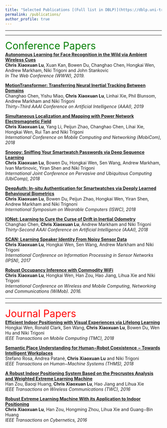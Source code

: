 ```yaml
---
title: "Selected Publications [(Full list in DBLP)](https://dblp.uni-trier.de/pers/hd/l/Lu:Xiaoxuan)"
permalink: /publications/
author_profile: true
---
```


---
---

<font size="6" color="green">Conference Papers</font>
<br/> 
<b>[Autonomous Learning for Face Recognition in the Wild via Ambient Wireless Cues](https://christopherlu.github.io/publications/autotune) </b> <br>
<b>Chris Xiaoxuan Lu</b>‚ Xuan Kan‚ Bowen Du‚ Changhao Chen‚ Hongkai Wen‚ Andrew Markham‚ Niki Trigoni and John Stankovic <br>
<i> In The Web Conference (WWW), 2019. </i>

<b>[MotionTransformer: Transferring Neural Inertial Tracking Between Domains](https://christopherlu.github.io/publications/motiontransformer)</b> <br>
Changhao Chen‚ Yishu Miao‚ <b>Chris Xiaoxuan Lu</b>‚ Linhai Xie‚ Phil Blunsom‚ Andrew Markham and Niki Trigoni <br>
<i> Thirty−Third AAAI Conference on Artificial Intelligence (AAAI), 2019 </i>

<b>[Simultaneous Localization and Mapping with Power Network Electromagnetic Field](https://christopherlu.github.io/publications/emrslam)</b> <br>
<b>Chris Xiaoxuan Lu</b>, Yang Li, Peijun Zhao, Changhao Chen, Lihai Xie, Hongkai Wen, Rui Tan and Niki Trigoni <br>
<i> International Conference on Mobile Computing and Networking (MobiCom), 2018 </i>

<b>[Snoopy: Sniffing Your Smartwatch Passwords via Deep Sequence Learning](https://christopherlu.github.io/publications/snoopy)</b> <br>
<b>Chris Xiaoxuan Lu</b>, Bowen Du, Hongkai Wen, Sen Wang, Andrew Markham, Ivan Martinovic, Yiran Shen and Niki Trigoni <br>
<i> International Joint Conference on Pervasive and Ubiquitous Computing (UbiComp), 2018 </i>

<b>[DeepAuth: In-situ Authentication for Smartwatches via Deeply Learned Behavioural Biometrics](https://christopherlu.github.io/publications/deepauth)</b> <br>
<b>Chris Xiaoxuan Lu</b>, Bowen Du‚ Peijun Zhao‚ Hongkai Wen‚ Yiran Shen‚ Andrew Markham and Niki Trignoni <br>
<i> International Symposium on Wearable Computers (ISWC), 2018 </i>

<b>[IONet: Learning to Cure the Curse of Drift in Inertial Odometry](https://christopherlu.github.io/publications/ionet)</b> <br>
Changhao Chen‚ <b>Chris Xiaoxuan Lu</b>‚ Andrew Markham and Niki Trigoni <br>
<i> Thirty-Second AAAI Conference on Artificial Intelligence (AAAI), 2018 </i>

<b>[SCAN: Learning Speaker Identity From Noisy Sensor Data](https://christopherlu.github.io/publications/scan)</b> <br>
<b>Chris Xiaoxuan Lu</b>, Hongkai Wen, Sen Wang, Andrew Markham and Niki Trigoni <br>
<i> International Conference on Information Processing in Sensor Networks (IPSN), 2017 </i>

<b>[Robust Occupancy Inference with Commodity WiFi](https://christopherlu.github.io/publications/wipin)</b> <br>
<b>Chris Xiaoxuan Lu</b>‚ Hongkai Wen‚ Han Zou‚ Hao Jiang‚ Lihua Xie and Niki Trigoni <br>
<i> International Conference on Wireless and Mobile Computing‚ Networking and Communications (WiMob). 2016. </i>

---
---

<font size="6" color="red">Journal Papers</font>
<br/> 
<b>[Efficient Indoor Positioning with Visual Experiences via Lifelong Learning](https://christopherlu.github.io/publications/tmc18)</b> <br>
Hongkai Wen‚ Ronald Clark‚ Sen Wang‚ <b>Chris Xiaoxuan Lu</b>‚ Bowen Du‚ Wen Hu and Niki Trigoni <br>
<i> IEEE Transactions on Mobile Computing (TMC), 2018 </i>

<b>[Semantic Place Understanding for Human−Robot Coexistence − Towards Intelligent Workplaces](https://christopherlu.github.io/publications/thms18)</b> <br>
Stefano Rosa‚ Andrea Patanè‚ <b>Chris Xiaoxuan Lu</b> and Niki Trigoni <br>
<i> IEEE Transactions on Human−Machine Systems (THMS), 2018 </i>

<b>[A Robust Indoor Positioning System Based on the Procrustes Analysis and Weighted Extreme Learning Machine](https://christopherlu.github.io/publications/twc16)</b> <br>
Han Zou‚ Baoqi Huang‚ <b>Chris Xiaoxuan Lu</b>‚ Hao Jiang and Lihua Xie <br>
<i> IEEE Transactions on Wireless Communications (TWC), 2016 </i>

<b>[Robust Extreme Learning Machine With its Application to Indoor Positioning](https://christopherlu.github.io/publications/tc16)</b> <br>
<b>Chris Xiaoxuan Lu</b>, Han Zou‚ Hongming Zhou‚ Lihua Xie and Guang−Bin Huang<br>
<i> IEEE Transactions on Cybernetics, 2016 </i>




